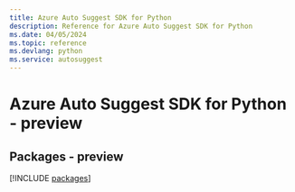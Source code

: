 ```yaml
---
title: Azure Auto Suggest SDK for Python
description: Reference for Azure Auto Suggest SDK for Python
ms.date: 04/05/2024
ms.topic: reference
ms.devlang: python
ms.service: autosuggest
---
```

# Azure Auto Suggest SDK for Python - preview
## Packages - preview
[!INCLUDE [packages](auto-suggest-index.md)]